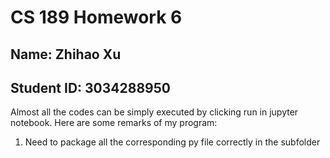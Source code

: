 # CS 189 Homework 6

## Name: Zhihao Xu
## Student ID: 3034288950

Almost all the codes can be simply executed by clicking run in jupyter notebook. 
Here are some remarks of my program:
1. Need to package all the corresponding py file correctly in the subfolder